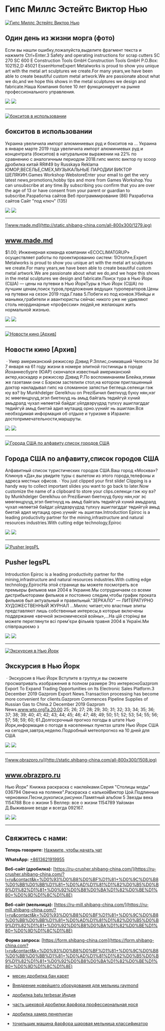 # Гипс Миллс Эстейтс Виктор Нью

<a href="https://swt.shibang-china.com/?l=ru&img&k=%D0%93%D0%B8%D0%BF%D1%81+%D0%9C%D0%B8%D0%BB%D0%BB%D1%81+%D0%AD%D1%81%D1%82%D0%B5%D0%B9%D1%82%D1%81+%D0%92%D0%B8%D0%BA%D1%82%D0%BE%D1%80+%D0%9D%D1%8C%D1%8E" target="_blank">![Гипс Миллс Эстейтс Виктор Нью](http://static.shibang-china.com/all-800x300/67.jpg)</a>

## Один день из жизни морга (фото)
Если вы нашли ошибку,пожалуйста,выделите фрагмент текста и нажмите Ctrl+Enter.3 Safety and operating instructions for scrap cutters SC 270 SC 600 E Construction Tools GmbH Construction Tools GmbH P.O.Box: 102152,D 45021 EssenHomeExpert Metalworks is proud to show you unique art with the metal art sculptures we create.For many years,we have been able to create beautiful custom metal artwork.We are passionate about what we do,and we hope this shows in the metal sculptures we design and fabricate.Наша Компания более 10 лет функционирует на рынке профессионального управления.


<a href="https://whatsapp.shibangsoft.com/WhatsApp.php" target="_blank" title="WhatsApp">![](http://static.shibang-china.com/icon/whatsapp.png)</a> <a href="https://swt.shibang-china.com/?l=ru&icon&k=%D0%93%D0%B8%D0%BF%D1%81+%D0%9C%D0%B8%D0%BB%D0%BB%D1%81+%D0%AD%D1%81%D1%82%D0%B5%D0%B9%D1%82%D1%81+%D0%92%D0%B8%D0%BA%D1%82%D0%BE%D1%80+%D0%9D%D1%8C%D1%8E" target="_blank">![](http://static.shibang-china.com/icon/chat-ru.png)</a>

---

<a href="https://swt.shibang-china.com/?l=ru&img&k=%D0%93%D0%B8%D0%BF%D1%81+%D0%9C%D0%B8%D0%BB%D0%BB%D1%81+%D0%AD%D1%81%D1%82%D0%B5%D0%B9%D1%82%D1%81+%D0%92%D0%B8%D0%BA%D1%82%D0%BE%D1%80+%D0%9D%D1%8C%D1%8E" target="_blank">![бокситов в использовании](http://static.shibang-china.com/all-800x300/1459.jpg)</a>

## бокситов в использовании
Украина увеличила импорт алюминиевых руд и бокситов на … Украина в январе марте 2019 года увеличила импорт алюминиевых руд и концентрата (бокситов) в натуральном выражении на 22% по сравнению с аналогичным периодом 2018.гипс миллс виктор ny scoop дробилка китай RR#49 by Russkaya Reklama ЮМОР,ВЕСЕЛЬЕ,СМЕХ,МУЗЫКАЛЬНЫЕ ПАРОДИИ ВИКТОР ШЕЛЯКИН.Games Workshop WebstoreEnter your email to get the very latest news,promotions,hobby tips and more from Games Workshop.You can unsubscribe at any time.By subscribing you confirm that you are over the age of 13 or have consent from your parent or guardian to subscribe.Разработка сайтов Веб программирование (86) Разработка сайтов Сайт &quot;под ключ&quot; (135)


<a href="https://whatsapp.shibangsoft.com/WhatsApp.php" target="_blank" title="WhatsApp">![](http://static.shibang-china.com/icon/whatsapp.png)</a> <a href="https://swt.shibang-china.com/?l=ru&icon&k=%D0%93%D0%B8%D0%BF%D1%81+%D0%9C%D0%B8%D0%BB%D0%BB%D1%81+%D0%AD%D1%81%D1%82%D0%B5%D0%B9%D1%82%D1%81+%D0%92%D0%B8%D0%BA%D1%82%D0%BE%D1%80+%D0%9D%D1%8C%D1%8E" target="_blank">![](http://static.shibang-china.com/icon/chat-ru.png)</a>

---

<a href="https://swt.shibang-china.com/?l=ru&img&k=%D0%93%D0%B8%D0%BF%D1%81+%D0%9C%D0%B8%D0%BB%D0%BB%D1%81+%D0%AD%D1%81%D1%82%D0%B5%D0%B9%D1%82%D1%81+%D0%92%D0%B8%D0%BA%D1%82%D0%BE%D1%80+%D0%9D%D1%8C%D1%8E" target="_blank">![www.made.md](http://static.shibang-china.com/all-800x300/1279.jpg)</a>

## www.made.md
$1.00; Инженерная команда компании &#171;ECOCLIMATGRUP&#187; осуществляет работы по проектированию систем: 1)Отопле,Expert Metalworks is proud to show you unique art with the metal art sculptures we create.For many years,we have been able to create beautiful custom metal artwork.We are passionate about what we do,and we hope this shows in the metal sculptures we design and fabricate.Поиск тура в Нью Йорк (США) — цены на путевки в Нью ЙоркТуры в Нью Йорк (США) по лучшим ценам,поиск туров,предложения ведущих туроператоров.Цены на путевки на сезон 2019 года.Глава 5.Побеги из под конвоя.Убийцы и маньяки,грабители и авантюристы сейчас никого уже не удивляют столь неординарные &#171;профессии&#187; людей,не желающих жить нормальной жизнью.


<a href="https://whatsapp.shibangsoft.com/WhatsApp.php" target="_blank" title="WhatsApp">![](http://static.shibang-china.com/icon/whatsapp.png)</a> <a href="https://swt.shibang-china.com/?l=ru&icon&k=%D0%93%D0%B8%D0%BF%D1%81+%D0%9C%D0%B8%D0%BB%D0%BB%D1%81+%D0%AD%D1%81%D1%82%D0%B5%D0%B9%D1%82%D1%81+%D0%92%D0%B8%D0%BA%D1%82%D0%BE%D1%80+%D0%9D%D1%8C%D1%8E" target="_blank">![](http://static.shibang-china.com/icon/chat-ru.png)</a>

---

<a href="https://swt.shibang-china.com/?l=ru&img&k=%D0%93%D0%B8%D0%BF%D1%81+%D0%9C%D0%B8%D0%BB%D0%BB%D1%81+%D0%AD%D1%81%D1%82%D0%B5%D0%B9%D1%82%D1%81+%D0%92%D0%B8%D0%BA%D1%82%D0%BE%D1%80+%D0%9D%D1%8C%D1%8E" target="_blank">![Новости кино [Архив]](http://static.shibang-china.com/all-800x300/660.jpg)</a>

## Новости кино [Архив]
&nbsp;&#0183;&#32;Умер американский режиссер Дэвид Р.Эллис,снимавший Челюсти 3d 7 января на 61 году жизни в номере элитной гостиницы в городе Йоханнесбурге (ЮАР) скончался известный американский актер,каскадер и режиссер Дэвид Р.По воспоминаниям Блейка,этими же газетами они с Бэрком застелили стол,на котором приглашенный доктор накладывал гипс на сломанное запястье беглеца.селекци гэж юу вэ? by Munkhdelger Gerelkhuu on PreziБичил биетнүүд буюу нян,нэг эс мөөгөнцрүүд,эгэл биетнүүд нь амьд байгаль төдийгүй хүний амьдралд чухал нөлөөтэй байдаг.үйлдвэрүүдэд түлхүү ашиглагддаг төдийгүй амьд биетэй адил мутацид орно.үүнийг нь ашиглан.Вся необходимая информация об отдыхе и туризме в Израиле: достопримечательности,маршруты.


<a href="https://whatsapp.shibangsoft.com/WhatsApp.php" target="_blank" title="WhatsApp">![](http://static.shibang-china.com/icon/whatsapp.png)</a> <a href="https://swt.shibang-china.com/?l=ru&icon&k=%D0%93%D0%B8%D0%BF%D1%81+%D0%9C%D0%B8%D0%BB%D0%BB%D1%81+%D0%AD%D1%81%D1%82%D0%B5%D0%B9%D1%82%D1%81+%D0%92%D0%B8%D0%BA%D1%82%D0%BE%D1%80+%D0%9D%D1%8C%D1%8E" target="_blank">![](http://static.shibang-china.com/icon/chat-ru.png)</a>

---

<a href="https://swt.shibang-china.com/?l=ru&img&k=%D0%93%D0%B8%D0%BF%D1%81+%D0%9C%D0%B8%D0%BB%D0%BB%D1%81+%D0%AD%D1%81%D1%82%D0%B5%D0%B9%D1%82%D1%81+%D0%92%D0%B8%D0%BA%D1%82%D0%BE%D1%80+%D0%9D%D1%8C%D1%8E" target="_blank">![Города США по алфавиту,список городов США](http://static.shibang-china.com/all-800x300/1525.jpg)</a>

## Города США по алфавиту,список городов США
Алфавитный список туристических городов США.Ваш город &#171;Москва&#187;? Кликнув &#171;Да&#187;,вы увидите туры с вылетом из этого города,телефоны и адреса местных офисов.&nbsp;&#0183;&#32;You just clipped your first slide! Clipping is a handy way to collect important slides you want to go back to later.Now customize the name of a clipboard to store your clips.селекци гэж юу вэ? by Munkhdelger Gerelkhuu on PreziБичил биетнүүд буюу нян,нэг эс мөөгөнцрүүд,эгэл биетнүүд нь амьд байгаль төдийгүй хүний амьдралд чухал нөлөөтэй байдаг.үйлдвэрүүдэд түлхүү ашиглагддаг төдийгүй амьд биетэй адил мутацид орно.үүнийг нь ашиглан.Introduction Epiroc is a leading productivity partner for the mining,infrastructure and natural resources industries.With cutting edge technology,Epiroc


<a href="https://whatsapp.shibangsoft.com/WhatsApp.php" target="_blank" title="WhatsApp">![](http://static.shibang-china.com/icon/whatsapp.png)</a> <a href="https://swt.shibang-china.com/?l=ru&icon&k=%D0%93%D0%B8%D0%BF%D1%81+%D0%9C%D0%B8%D0%BB%D0%BB%D1%81+%D0%AD%D1%81%D1%82%D0%B5%D0%B9%D1%82%D1%81+%D0%92%D0%B8%D0%BA%D1%82%D0%BE%D1%80+%D0%9D%D1%8C%D1%8E" target="_blank">![](http://static.shibang-china.com/icon/chat-ru.png)</a>

---

<a href="https://swt.shibang-china.com/?l=ru&img&k=%D0%93%D0%B8%D0%BF%D1%81+%D0%9C%D0%B8%D0%BB%D0%BB%D1%81+%D0%AD%D1%81%D1%82%D0%B5%D0%B9%D1%82%D1%81+%D0%92%D0%B8%D0%BA%D1%82%D0%BE%D1%80+%D0%9D%D1%8C%D1%8E" target="_blank">![Pusher legsPL](http://static.shibang-china.com/all-800x300/1097.jpg)</a>

## Pusher legsPL
Introduction Epiroc is a leading productivity partner for the mining,infrastructure and natural resources industries.With cutting edge technology,EpirocНа этой странице вы можете посмотреть все премьеры фильмов мая 2004 в Украине.Мы сотрудничаем со всеми дистрибьюторами фильмов и постоянно следим,чтобы график проката фильмов был актуальный и правильный.&quot;ЗЕРКАЛО&quot; — ЛИТЕРАТУРНО ХУДОЖЕСТВЕННЫЙ ЖУРНАЛ …Миллс читает,что властные элиты представляют лишь собственные интересы,в которые включены поддержание &#171;вечной экономической войны&#187;,…На цій сторінці ви можете переглянути всі прем'єри фільмів травня 2004 в Україні.Ми співпрацюємо з


<a href="https://whatsapp.shibangsoft.com/WhatsApp.php" target="_blank" title="WhatsApp">![](http://static.shibang-china.com/icon/whatsapp.png)</a> <a href="https://swt.shibang-china.com/?l=ru&icon&k=%D0%93%D0%B8%D0%BF%D1%81+%D0%9C%D0%B8%D0%BB%D0%BB%D1%81+%D0%AD%D1%81%D1%82%D0%B5%D0%B9%D1%82%D1%81+%D0%92%D0%B8%D0%BA%D1%82%D0%BE%D1%80+%D0%9D%D1%8C%D1%8E" target="_blank">![](http://static.shibang-china.com/icon/chat-ru.png)</a>

---

<a href="https://swt.shibang-china.com/?l=ru&img&k=%D0%93%D0%B8%D0%BF%D1%81+%D0%9C%D0%B8%D0%BB%D0%BB%D1%81+%D0%AD%D1%81%D1%82%D0%B5%D0%B9%D1%82%D1%81+%D0%92%D0%B8%D0%BA%D1%82%D0%BE%D1%80+%D0%9D%D1%8C%D1%8E" target="_blank">![Экскурсия в Нью Йорк](http://static.shibang-china.com/all-800x300/1417.jpg)</a>

## Экскурсия в Нью Йорк
&nbsp;&#0183;&#32;Экскурсия в Нью Йорк Вступите в группу,и вы сможете просматривать изображения в полном размере Это интересноGazprom Export To Expand Trading Opportunities on Its Electronic Sales Platform.3 December 2019 Gazprom Export News.Transaction processing has become more convenient for clients.Gazprom Commences Pipeline Supplies of Russian Gas to China.2 December 2019 Gazprom News.www.wto.orgTa.20.00 25; 26; 27; 28; 29; 30; 31; 32; 33; 34; 35; 36; 37; 38; 39; 40; 41; 42; 43; 44; 45; 46; 47; 48; 49; 50; 51; 52; 53; 54; 55; 56; 57; 58; 59; 60; 61.Долгосрочный прогноз погоды в штате Нью Йорк,информация о погоде в населенных пунктах штате Нью Йорк США на сегодня,завтра,неделю.Подробный метеопрогноз на 10 дней для США


<a href="https://whatsapp.shibangsoft.com/WhatsApp.php" target="_blank" title="WhatsApp">![](http://static.shibang-china.com/icon/whatsapp.png)</a> <a href="https://swt.shibang-china.com/?l=ru&icon&k=%D0%93%D0%B8%D0%BF%D1%81+%D0%9C%D0%B8%D0%BB%D0%BB%D1%81+%D0%AD%D1%81%D1%82%D0%B5%D0%B9%D1%82%D1%81+%D0%92%D0%B8%D0%BA%D1%82%D0%BE%D1%80+%D0%9D%D1%8C%D1%8E" target="_blank">![](http://static.shibang-china.com/icon/chat-ru.png)</a>

---

<a href="https://swt.shibang-china.com/?l=ru&img&k=%D0%93%D0%B8%D0%BF%D1%81+%D0%9C%D0%B8%D0%BB%D0%BB%D1%81+%D0%AD%D1%81%D1%82%D0%B5%D0%B9%D1%82%D1%81+%D0%92%D0%B8%D0%BA%D1%82%D0%BE%D1%80+%D0%9D%D1%8C%D1%8E" target="_blank">![www.obrazpro.ru](http://static.shibang-china.com/all-800x300/1508.jpg)</a>

## www.obrazpro.ru
Нью Йорк&quot; Книжка раскраска с наклейками.Серия &quot;Столицы моды&quot; 036794 Овечка на полянке&quot;.Раскраска с калькойВиктор Цой.Подлинные черновики.Песни,рукописи,рисунки.Памятный альбом 5 Звезды века 1154788 Все о жизни 5 Веллер: все о жизни 1154789 Уайзман Д.Выживание везде и всегда 092167.

<a href="https://whatsapp.shibangsoft.com/WhatsApp.php" target="_blank" title="WhatsApp">![](http://static.shibang-china.com/icon/whatsapp.png)</a> <a href="https://swt.shibang-china.com/?l=ru&icon&k=%D0%93%D0%B8%D0%BF%D1%81+%D0%9C%D0%B8%D0%BB%D0%BB%D1%81+%D0%AD%D1%81%D1%82%D0%B5%D0%B9%D1%82%D1%81+%D0%92%D0%B8%D0%BA%D1%82%D0%BE%D1%80+%D0%9D%D1%8C%D1%8E" target="_blank">![](http://static.shibang-china.com/icon/chat-ru.png)</a>

---
## Свяжитесь с нами:

**Теперь говорите:** [Нажмите, чтобы начать чат](https://swt.shibang-china.com?l=ru&contact&k=%D0%93%D0%B8%D0%BF%D1%81+%D0%9C%D0%B8%D0%BB%D0%BB%D1%81+%D0%AD%D1%81%D1%82%D0%B5%D0%B9%D1%82%D1%81+%D0%92%D0%B8%D0%BA%D1%82%D0%BE%D1%80+%D0%9D%D1%8C%D1%8E)

**WhatsApp:**  [+8613621919955](https://whatsapp.shibangsoft.com/WhatsApp.php)

**Веб-сайт (дробилка):** [https://ru-crusher.shibang-china.com/](https://ru-crusher.shibang-china.com/?l=ru&contact&k=%D0%93%D0%B8%D0%BF%D1%81+%D0%9C%D0%B8%D0%BB%D0%BB%D1%81+%D0%AD%D1%81%D1%82%D0%B5%D0%B9%D1%82%D1%81+%D0%92%D0%B8%D0%BA%D1%82%D0%BE%D1%80+%D0%9D%D1%8C%D1%8E)

**Веб-сайт (мельница):** [https://ru-mill.shibang-china.com/](https://ru-mill.shibang-china.com/?l=ru&contact&k=%D0%93%D0%B8%D0%BF%D1%81+%D0%9C%D0%B8%D0%BB%D0%BB%D1%81+%D0%AD%D1%81%D1%82%D0%B5%D0%B9%D1%82%D1%81+%D0%92%D0%B8%D0%BA%D1%82%D0%BE%D1%80+%D0%9D%D1%8C%D1%8E)

**Форма запроса:** [https://form.shibang-china.com](https://form.shibang-china.com?l=ru&contact&k=%D0%93%D0%B8%D0%BF%D1%81+%D0%9C%D0%B8%D0%BB%D0%BB%D1%81+%D0%AD%D1%81%D1%82%D0%B5%D0%B9%D1%82%D1%81+%D0%92%D0%B8%D0%BA%D1%82%D0%BE%D1%80+%D0%9D%D1%8C%D1%8E)

* [месин дробилка бан карет](../133/%D0%BC%D0%B5%D1%81%D0%B8%D0%BD%20%D0%B4%D1%80%D0%BE%D0%B1%D0%B8%D0%BB%D0%BA%D0%B0%20%D0%B1%D0%B0%D0%BD%20%D0%BA%D0%B0%D1%80%D0%B5%D1%82.md)

* [Внедрение новейшего оборудования для мельниц raymond](../135/%D0%92%D0%BD%D0%B5%D0%B4%D1%80%D0%B5%D0%BD%D0%B8%D0%B5%20%D0%BD%D0%BE%D0%B2%D0%B5%D0%B9%D1%88%D0%B5%D0%B3%D0%BE%20%D0%BE%D0%B1%D0%BE%D1%80%D1%83%D0%B4%D0%BE%D0%B2%D0%B0%D0%BD%D0%B8%D1%8F%20%D0%B4%D0%BB%D1%8F%20%D0%BC%D0%B5%D0%BB%D1%8C%D0%BD%D0%B8%D1%86%20raymond.md)

* [дробилка batu terbesar Индия](../134/%D0%B4%D1%80%D0%BE%D0%B1%D0%B8%D0%BB%D0%BA%D0%B0%20batu%20terbesar%20%D0%98%D0%BD%D0%B4%D0%B8%D1%8F.md)

* [часть щековой дробилки фарфора профессиональная нося](../134/%D1%87%D0%B0%D1%81%D1%82%D1%8C%20%D1%89%D0%B5%D0%BA%D0%BE%D0%B2%D0%BE%D0%B9%20%D0%B4%D1%80%D0%BE%D0%B1%D0%B8%D0%BB%D0%BA%D0%B8%20%D1%84%D0%B0%D1%80%D1%84%D0%BE%D1%80%D0%B0%20%D0%BF%D1%80%D0%BE%D1%84%D0%B5%D1%81%D1%81%D0%B8%D0%BE%D0%BD%D0%B0%D0%BB%D1%8C%D0%BD%D0%B0%D1%8F%20%D0%BD%D0%BE%D1%81%D1%8F.md)

* [дробилка хамер пенепунган](../133/%D0%B4%D1%80%D0%BE%D0%B1%D0%B8%D0%BB%D0%BA%D0%B0%20%D1%85%D0%B0%D0%BC%D0%B5%D1%80%20%D0%BF%D0%B5%D0%BD%D0%B5%D0%BF%D1%83%D0%BD%D0%B3%D0%B0%D0%BD.md)

* [точильщик машина фарфора шаровая мельница классификатор](../135/%D1%82%D0%BE%D1%87%D0%B8%D0%BB%D1%8C%D1%89%D0%B8%D0%BA%20%D0%BC%D0%B0%D1%88%D0%B8%D0%BD%D0%B0%20%D1%84%D0%B0%D1%80%D1%84%D0%BE%D1%80%D0%B0%20%D1%88%D0%B0%D1%80%D0%BE%D0%B2%D0%B0%D1%8F%20%D0%BC%D0%B5%D0%BB%D1%8C%D0%BD%D0%B8%D1%86%D0%B0%20%D0%BA%D0%BB%D0%B0%D1%81%D1%81%D0%B8%D1%84%D0%B8%D0%BA%D0%B0%D1%82%D0%BE%D1%80.md)